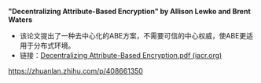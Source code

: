 **"Decentralizing Attribute-Based Encryption" by Allison Lewko and Brent Waters**

- 该论文提出了一种去中心化的ABE方案，不需要可信的中心权威，使ABE更适用于分布式环境。
- 链接：[Decentralizing Attribute-Based Encryption.pdf (iacr.org)](https://eprint.iacr.org/2010/351.pdf)



https://zhuanlan.zhihu.com/p/408661350

